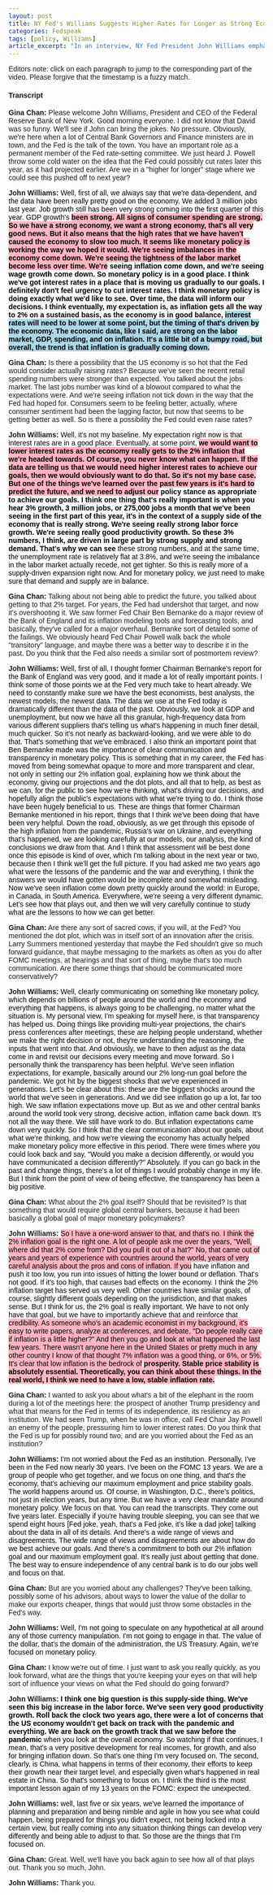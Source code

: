 ```yaml
---
layout: post
title: NY Fed's Williams Suggests Higher Rates for Longer as Strong Economy Outweighs Inflation Concerns
categories: Fedspeak
tags: [policy, Williams]
article_excerpt: "In an interview, NY Fed President John Williams emphasized that despite strong economic data, including robust job growth and consumer spending, the Fed's high interest rates haven't caused the economy to slow significantly. He stated, 'It seems like monetary policy is working the way we hoped it would.' While acknowledging that inflation and wage growth are coming down, Williams maintained that the Fed doesn't 'feel urgency to cut interest rates,' citing the need for inflation to reach the 2% target on a sustained basis before considering rate cuts. He reiterated his commitment to the 2% inflation goal, asserting that 'stable price stability is absolutely essential' for prosperity. Williams also highlighted the importance of supply-side factors, productivity growth, and the Fed's ability to adjust policy as needed in response to incoming data."
---
```


Editors note: click on each paragraph to jump to the corresponding part of the video. Please forgive that the timestamp is a fuzzy match.


<style>
    body {
        font-family: Arial, sans-serif;
    }
    .neutral {
        color: black; /* Ensuring text color is readable */
    }
    .dovish {
        background-color: lightblue; /* Changed from color to background-color */
        color: black; /* Ensuring text color is readable */
    }
    .most-dovish {
        background-color: blue; /* Changed from color to background-color */
        color: white; /* Changing text color to white for readability */
    }
    .hawkish {
        background-color: lightpink; /* Changed from color to background-color */
        color: black; /* Ensuring text color is readable */
    }
    .most-hawkish {
        background-color: red; /* Changed from color to background-color */
        color: white; /* Changing text color to white for readability */
    }
    .bold {
        font-weight: bold;
    }
  .underscored {
  text-decoration: underline;
}

  
</style>

<div id="youtube-player-container"></div>


<!-- Load the IFrame Player API code asynchronously -->
<script src="https://www.youtube.com/iframe_api"></script>

<script>
  var player;
  function onYouTubeIframeAPIReady() {
    player = new YT.Player('youtube-player-container', {
      height: '315',
      width: '560',
      videoId: 'HcqP4JvE2MU'
    });
  };

function seekToTime(timestamp) {
  var timeArr = timestamp.split(":");
  var hours = 0;
  var minutes = 0;
  var seconds = 0;

  // Check if the timestamp includes hours
  if (timeArr.length === 3) {
    hours = parseInt(timeArr[0], 10);
    minutes = parseInt(timeArr[1], 10);
    seconds = parseInt(timeArr[2], 10);
  } else if (timeArr.length === 2) {
    // If the timestamp is only minutes and seconds
    minutes = parseInt(timeArr[0], 10);
    seconds = parseInt(timeArr[1], 10);
  } else if (timeArr.length === 1) {
    // If the timestamp is only seconds
    seconds = parseInt(timeArr[0], 10);
  }

  // Calculate total seconds
  var totalSeconds = hours * 3600 + minutes * 60 + seconds;

  // Seek to the specified time if possible
  if (player && player.seekTo) {
    player.seekTo(totalSeconds, true);
  }
}


// Attach click event listeners to each sentence
document.addEventListener('DOMContentLoaded', function() {
  document.querySelectorAll("span[data-timestamp]").forEach(function(span) {
    span.addEventListener("click", function() {
      // Remove highlighting/underscore from all spans
      document.querySelectorAll("span[data-timestamp]").forEach(function(otherSpan) {
        otherSpan.classList.remove("underscored"); // or "underscored" for underscore
      });
      
      // Add highlighting/underscore to the clicked span
      this.classList.add("underscored"); // or "underscored" for underscore
      
      // Seek the video to the timestamp
      var timestamp = this.getAttribute("data-timestamp");
      seekToTime(timestamp);
    });
  });
});

</script>


#### Transcript

<p><b>Gina Chan:</b> Please welcome John Williams, President and CEO of the Federal Reserve Bank of New York. Good morning everyone. I did not know that David was so funny. We'll see if John can bring the jokes. No pressure. Obviously, we're here when a lot of Central Bank Governors and Finance ministers are in town, and the Fed is the talk of the town. You have an important role as a permanent member of the Fed rate-setting committee. We just heard J. Powell throw some cold water on the idea that the Fed could possibly cut rates later this year, as it had projected earlier. Are we in a "higher for longer" stage where we could see this pushed off to next year?</p>

<p><b>John Williams:</b> <span id="sentence-1" data-timestamp="24:24" class="neutral">Well, first of all, we always say that we're data-dependent, and the data have been really pretty good on the economy. We added 3 million jobs last year. Job growth still has been very strong coming into the first quarter of this year. GDP growth's</span> <span id="sentence-2" data-timestamp="24:56" class="hawkish bold">been strong. All signs of consumer spending are strong. So we have a strong economy, we want a strong economy, that's all very good news. But it also means that the high rates that we have haven't caused the economy to slow too much. It seems like monetary policy is working the way we hoped it would. We're seeing imbalances in the economy come down. We're seeing the tightness of the labor market become less over time. We're</span> <span id="sentence-3" data-timestamp="25:25" class="neutral bold">seeing inflation come down, and we're seeing wage growth come down. So monetary policy is in a good place. I think we've got interest rates in a place that is moving us gradually to our goals. I definitely don't feel urgency to cut interest rates. I think monetary policy is doing exactly what we'd like to see. Over time, the data will inform our decisions. I think eventually, my expectation is, as inflation gets all the way to 2% on a sustained basis, as the economy is in good balance,</span> <span id="sentence-4" data-timestamp="25:54" class="dovish bold">interest rates will need to be lower at some point, but the timing of that's driven by the economy. The economic data, like I said, are strong on the labor market, GDP, spending, and on inflation. It's a little bit of a bumpy road, but overall, the trend is that inflation is gradually coming down.</span></p>

<p><b>Gina Chan:</b> Is there a possibility that the US economy is so hot that the Fed would consider actually raising rates? Because we've seen the recent retail spending numbers were stronger than expected. You talked about the jobs market. The last jobs number was kind of a blowout compared to what the expectations were. And we're seeing inflation not tick down in the way that the Fed had hoped for. Consumers seem to be feeling better, actually, where consumer sentiment had been the lagging factor, but now that seems to be getting better as well. So is there a possibility the Fed could even raise rates?</p>

<p><b>John Williams:</b> <span id="sentence-5" data-timestamp="26:24" class="neutral">Well, it's not my baseline. My expectation right now is that interest rates are in a good place. Eventually, at some point,</span> <span id="sentence-6" data-timestamp="26:57" class="hawkish bold">we would want to lower interest rates as the economy really gets to the 2% inflation that we're headed towards. Of course, you never know what can happen. If the data are telling us that we would need higher interest rates to achieve our goals, then we would obviously want to do that. So it's not my base case. But one of the things we've learned over the past few years is it's hard to predict the future, and we need to adjust our</span> <span id="sentence-7" data-timestamp="27:23" class="neutral bold">policy stance as appropriate to achieve our goals. I think one thing that's really important is when you hear 3% growth, 3 million jobs, or 275,000 jobs a month that we've been seeing in the first part of this year, it's in the context of a supply side of the economy that is really strong. We're seeing really strong labor force growth. We're seeing really good productivity growth. So these 3% numbers, I think, are driven in large part by strong supply and strong demand. That's why we can see</span> <span id="sentence-8" data-timestamp="27:52" class="neutral">these strong numbers, and at the same time, the unemployment rate is relatively flat at 3.8%, and we're seeing the imbalance in the labor market actually recede, not get tighter. So this is really more of a supply-driven expansion right now. And for monetary policy, we just need to make sure that demand and supply are in balance.</span></p>

<p><b>Gina Chan:</b> Talking about not being able to predict the future, you talked about getting to that 2% target. For years, the Fed had undershot that target, and now it's overshooting it. We saw former Fed Chair Ben Bernanke do a major review of the Bank of England and its inflation modeling tools and forecasting tools, and basically, they've called for a major overhaul. Bernanke sort of detailed some of the failings. We obviously heard Fed Chair Powell walk back the whole "transitory" language, and maybe there was a better way to describe it in the past. Do you think that the Fed also needs a similar sort of postmortem review?</p>

<p><b>John Williams:</b> <span id="sentence-9" data-timestamp="29:02" class="neutral">Well, first of all, I thought former Chairman Bernanke's report for the Bank of England was very good, and it made a lot of really important points. I think some of those points we at the Fed very much take to heart already. We need to constantly make sure we have the best economists, best analysts, the newest models, the newest data. The data we use at the Fed today is dramatically different than the data of the past. Obviously, we look at GDP and unemployment, but now we have</span> <span id="sentence-10" data-timestamp="29:30" class="neutral">all this granular, high-frequency data from various different suppliers that's telling us what's happening in much finer detail, much quicker. So it's not nearly as backward-looking, and we were able to do that. That's something that we've embraced. I also think an important point that Ben Bernanke made was the importance of clear communication and transparency in monetary policy. This is something that in my career, the Fed has moved from being</span> <span id="sentence-11" data-timestamp="29:59" class="neutral">somewhat opaque to more and more transparent and clear, not only in setting our 2% inflation goal, explaining how we think about the economy, giving our projections and the dot plots, and all that to help, as best as we can, for the public to see how we're thinking, what's driving our decisions, and hopefully align the public's expectations with what we're trying to do. I think those have been hugely beneficial to us. These are things that former Chairman Bernanke mentioned in his report, things</span> <span id="sentence-12" data-timestamp="30:28" class="neutral">that I think we've been doing that have been very helpful. Down the road, obviously, as we get through this episode of the high inflation from the pandemic, Russia's war on Ukraine, and everything that's happened, we are looking carefully at our models, our analysis, the kind of conclusions we draw from that. And I think that assessment will be best done once this episode is kind of over, which I'm talking about in the</span> <span id="sentence-13" data-timestamp="30:58" class="neutral">next year or two, because then I think we'll get the full picture. If you had asked me two years ago what were the lessons of the pandemic and the war and everything, I think the answers we would have gotten would be incomplete and somewhat misleading. Now we've seen inflation come down pretty quickly around the world: in Europe, in Canada, in South America. Everywhere, we're seeing a very different dynamic. Let's see how that plays out, and then we will very carefully continue to</span> <span id="sentence-14" data-timestamp="31:24" class="neutral">study what are the lessons to how we can get better.</span></p>

<p><b>Gina Chan:</b> Are there any sort of sacred cows, if you will, at the Fed? You mentioned the dot plot, which was in itself sort of an innovation after the crisis. Larry Summers mentioned yesterday that maybe the Fed shouldn't give so much forward guidance, that maybe messaging to the markets as often as you do after FOMC meetings, at hearings and that sort of thing, maybe that's too much communication. Are there some things that should be communicated more conservatively?</p>

<p><b>John Williams:</b> <span id="sentence-15" data-timestamp="31:58" class="neutral">Well, clearly communicating on something like monetary policy, which depends on billions of people around the world and the economy and everything that happens, is always going to be challenging, no matter what the situation is. My personal view, I'm speaking for myself here, is that transparency has helped us. Doing things like providing multi-year projections, the chair's press conferences after meetings, these are helping people understand, whether we</span> <span id="sentence-16" data-timestamp="32:29" class="neutral">make the right decision or not, they're understanding the reasoning, the inputs that went into that. And obviously, we have to then adjust as the data come in and revisit our decisions every meeting and move forward. So I personally think the transparency has been helpful. We've seen inflation expectations, for example, basically around our 2% long-run goal before the pandemic. We got hit by the biggest shocks that we've experienced in generations. Let's be clear about this: these are the biggest</span> <span id="sentence-17" data-timestamp="32:59" class="neutral">shocks around the world that we've seen in generations. And we did see inflation go up a lot, far too high. We saw inflation expectations move up. But as we and other central banks around the world took very strong, decisive action, inflation came back down. It's not all the way there. We still have work to do. But inflation expectations came down very quickly. So I think that the clear communication about our goals, about what we're thinking, and how we're viewing the economy has actually helped make</span> <span id="sentence-18" data-timestamp="33:27" class="neutral">monetary policy more effective in this period. There were times where you could look back and say, "Would you make a decision differently, or would you have communicated a decision differently?" Absolutely. If you can go back in the past and change things, there's a lot of things I would probably change in my life. But I think from the point of view of being effective, the transparency has been a big positive.</span></p>

<p><b>Gina Chan:</b> What about the 2% goal itself? Should that be revisited? Is that something that would require global central bankers, because it had been basically a global goal of major monetary policymakers?</p>

<p><b>John Williams:</b> <span id="sentence-19" data-timestamp="33:55" class="hawkish">So I have a one-word answer to that, and that's no. I think the 2% inflation goal is the right one. A lot of people ask me over the years, "Well, where did that 2% come from? Did you pull it out of a hat?" No, that came out of years and years of experience with countries around the world, years of very careful analysis about the pros and cons of inflation. If you</span> <span id="sentence-20" data-timestamp="34:29" class="neutral">have inflation and push it too low, you run into issues of hitting the lower bound or deflation. That's not good. If it's too high, that causes bad effects on the economy. I think the 2% inflation target has served us very well. Other countries have similar goals, of course, slightly different goals depending on the jurisdiction, and that makes sense. But I think for us, the 2% goal is really important. We have to not only have that goal, but we have to importantly achieve that and reinforce that</span> <span id="sentence-21" data-timestamp="34:58" class="hawkish">credibility. As someone who's an academic economist in my background, it's easy to write papers, analyze at conferences, and debate, "Do people really care if inflation is a little higher?" And then you go and look at what happened the last few years. There wasn't anyone here in the United States or pretty much in any other country I know of that thought 7% inflation was a good thing, or 6%, or 5%. It's clear that low inflation is the bedrock of</span> <span id="sentence-22" data-timestamp="35:27" class="hawkish bold">prosperity. Stable price stability is absolutely essential. Theoretically, you can think about these things. In the real world, I think we need to have a low, stable inflation rate.</span></p>

<p><b>Gina Chan:</b> I wanted to ask you about what's a bit of the elephant in the room during a lot of the meetings here: the prospect of another Trump presidency and what that means for the Fed in terms of its independence, its resiliency as an institution. We had seen Trump, when he was in office, call Fed Chair Jay Powell an enemy of the people, pressuring him to lower interest rates. Do you think that the Fed is up for possibly round two, and are you worried about the Fed as an institution?</p>

<p><b>John Williams:</b> <span id="sentence-23" data-timestamp="36:02" class="neutral">I'm not worried about the Fed as an institution. Personally, I've been in the Fed now nearly 30 years. I've been on the FOMC 13 years. We are a group of people who get together, and we focus on one thing, and that's the economy, that's achieving our maximum employment and price stability goals. The world happens</span> <span id="sentence-24" data-timestamp="36:35" class="neutral">around us. Of course, in Washington, D.C., there's politics, not just in election years, but any time. But we have a very clear mandate around monetary policy. We focus on that. You can read the transcripts. They come out five years later. Especially if you're having trouble sleeping, you can see that we spend eight hours [Fed joke, yeah, that's a Fed joke, it's like a dad joke] talking about the data in all of its details. And there's a wide range of</span> <span id="sentence-25" data-timestamp="37:02" class="neutral">views and disagreements. The wide range of views and disagreements are about how do we best achieve our goals. And there's a commitment to both our 2% inflation goal and our maximum employment goal. It's really just about getting that done. The best way to ensure independence of any central bank is to do our jobs well and focus on that.</span></p>

<p><b>Gina Chan:</b> But are you worried about any challenges? They've been talking, possibly some of his advisors, about ways to lower the value of the dollar to make our exports cheaper, things that would just throw some obstacles in the Fed's way.</p>

<p><b>John Williams:</b> <span id="sentence-26" data-timestamp="37:31" class="neutral">Well, I'm not going to speculate on any hypothetical at all around any of those currency manipulation. I'm not going to engage in that. The value of the dollar, that's the domain of the administration, the US Treasury. Again, we're focused on monetary policy.</span></p>

<p><b>Gina Chan:</b> I know we're out of time. I just want to ask you really quickly, as you look forward, what are the things that you're keeping your eyes on that will help sort of influence your views on what the Fed should do going forward?</p>

<p><b>John Williams:</b> <span id="sentence-27" data-timestamp="38:02" class="neutral bold">I think one big question is this supply-side thing. We've seen this big increase in the labor force. We've seen very good productivity growth. Roll back the clock two years ago, there were a lot of concerns that the US economy wouldn't get back on track with the pandemic and everything. We are back on the growth track that we saw before the pandemic</span> <span id="sentence-28" data-timestamp="38:30" class="neutral">when you look at the overall economy. So watching if that continues, I mean, that's a very positive development for real incomes, for growth, and also for bringing inflation down. So that's one thing I'm very focused on. The second, clearly, is China, what happens in terms of their economy, their efforts to keep their growth near their target level, and especially given what's happened in real estate in China. So that's something to focus on. I think the third is the most</span> <span id="sentence-29" data-timestamp="38:57" class="neutral">important lesson again of my 13 years on the FOMC: expect the unexpected. <p><b>John Williams:</b> <span id="sentence-30" data-timestamp="38:57" class="neutral">well, last five or six years, we've learned the importance of planning and preparation and being nimble and agile in how you see what could happen, being prepared for things you didn't expect, not being locked into a certain view, but really coming into any situation thinking things can develop very differently and being able to adjust to that. So those are the things that I'm focused on.</span></p> <p><b>Gina Chan:</b> Great. Well, we'll have you back again to see how all of that plays out. Thank you so much, John.</p> <p><b>John Williams:</b> Thank you.</p>
